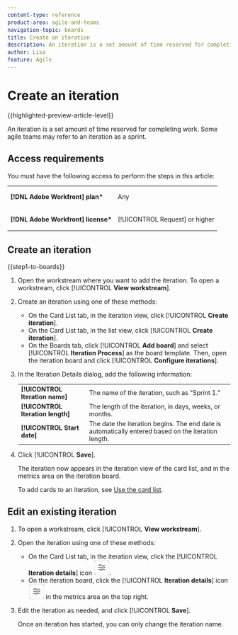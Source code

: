 ```yaml
---
content-type: reference
product-area: agile-and-teams
navigation-topic: boards
title: Create an iteration
description: An iteration is a set amount of time reserved for completing work. Some agile teams may refer to an iteration as a sprint.
author: Lisa
feature: Agile
---
```

# Create an iteration

{{highlighted-preview-article-level}}

An iteration is a set amount of time reserved for completing work. Some agile teams may refer to an iteration as a sprint.

## Access requirements

You must have the following access to perform the steps in this article:

<table style="table-layout:auto"> 
 <col> 
 </col> 
 <col> 
 </col> 
 <tbody> 
  <tr> 
   <td role="rowheader"><strong>[!DNL Adobe Workfront] plan*</strong></td> 
   <td> <p>Any</p> </td> 
  </tr> 
  <tr> 
   <td role="rowheader"><strong>[!DNL Adobe Workfront] license*</strong></td> 
   <td> <p>[!UICONTROL Request] or higher</p> </td> 
  </tr> 
 </tbody> 
</table>

## Create an iteration

{{step1-to-boards}}

1. Open the workstream where you want to add the iteration. To open a workstream, click [!UICONTROL **View workstream**].
1. Create an iteration using one of these methods:

   * On the Card List tab, in the iteration view, click [!UICONTROL **Create iteration**].
   * On the Card List tab, in the list view, click [!UICONTROL **Create iteration**].
   * On the Boards tab, click [!UICONTROL **Add board**] and select [!UICONTROL **Iteration Process**] as the board template. Then, open the iteration board and click [!UICONTROL **Configure iterations**].

1. In the Iteration Details dialog, add the following information:

   <table style="table-layout:auto"> 
    <tbody> 
     <tr> 
      <td><strong>[!UICONTROL Iteration name]</strong></td> 
      <td>The name of the iteration, such as "Sprint 1."</td> 
     </tr> 
     <tr> 
      <td><strong>[!UICONTROL Iteration length]</strong></td> 
      <td>The length of the iteration, in days, weeks, or months.</td> 
     </tr>
     <tr> 
      <td><strong>[!UICONTROL Start date]</strong></td> 
      <td>The date the iteration begins. The end date is automatically entered based on the iteration length.</td> 
     </tr> 
    </tbody> 
   </table>

1. Click [!UICONTROL **Save**].

   The iteration now appears in the iteration view of the card list, and in the metrics area on the iteration board.

   To add cards to an iteration, see [Use the card list](/help/quicksilver/agile/use-boards-agile-planning-tools/use-card-list.md).

## Edit an existing iteration

1. To open a workstream, click [!UICONTROL **View workstream**].
1. Open the iteration using one of these methods:

   * On the Card List tab, in the iteration view, click the [!UICONTROL **Iteration details**] icon ![Iteration details](assets/iteration-details-button.png).
   * On the iteration board, click the [!UICONTROL **Iteration details**] icon ![Iteration details](assets/iteration-details-button.png) in the metrics area on the top right.

1. Edit the iteration as needed, and click [!UICONTROL **Save**].

   Once an iteration has started, you can only change the iteration name.
   